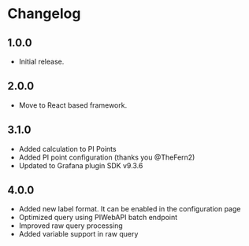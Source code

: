 # Changelog

## 1.0.0

- Initial release.

## 2.0.0

- Move to React based framework.

## 3.1.0

- Added calculation to PI Points
- Added PI point configuration (thanks you @TheFern2)
- Updated to Grafana plugin SDK v9.3.6

## 4.0.0

- Added new label format. It can be enabled in the configuration page
- Optimized query using PIWebAPI batch endpoint
- Improved raw query processing
- Added variable support in raw query
